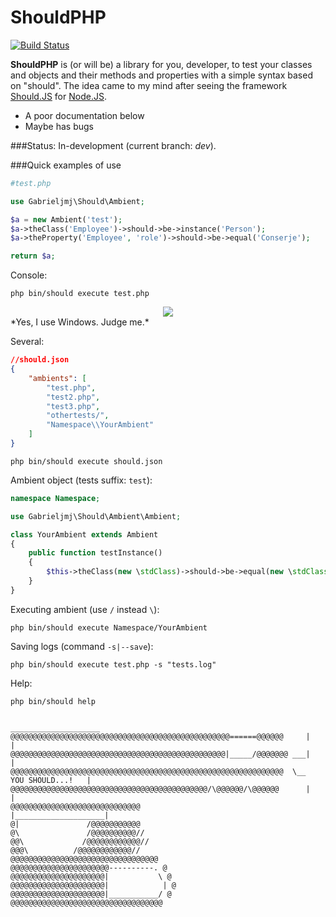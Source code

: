 ShouldPHP
=========
[![Build Status](https://travis-ci.org/GabrielJMJ/ShouldPHP.svg?branch=dev)](https://travis-ci.org/GabrielJMJ/ShouldPHP)

**ShouldPHP** is (or will be) a library for you, developer, to test your classes and objects and their methods and properties with a simple syntax based on "should". The idea came to my mind after seeing the framework [Should.JS](https://github.com/shouldjs/should.js) for [Node.JS](nodejs.org).

* A poor documentation below
* Maybe has bugs

###Status:
In-development (current branch: *dev*).

###Quick examples of use

```php
#test.php

use Gabrieljmj\Should\Ambient;

$a = new Ambient('test');
$a->theClass('Employee')->should->be->instance('Person');
$a->theProperty('Employee', 'role')->should->be->equal('Conserje');

return $a;
```
Console:
```
php bin/should execute test.php
```
<div style="text-align: center;"><img src="http://i.imgur.com/1n9zBaP.png"/></div>
*Yes, I use Windows. Judge me.*

Several:
```json
//should.json
{
    "ambients": [
        "test.php",
        "test2.php",
        "test3.php",
        "othertests/",
        "Namespace\\YourAmbient"
    ]
}
```
```
php bin/should execute should.json
```

Ambient object (tests suffix: ```test```):
```php
namespace Namespace;

use Gabrieljmj\Should\Ambient\Ambient;

class YourAmbient extends Ambient
{
    public function testInstance()
    {
        $this->theClass(new \stdClass)->should->be->equal(new \stdClass);
    }
}
```

Executing ambient (use ```/``` instead ```\```):
```
php bin/should execute Namespace/YourAmbient
```


Saving logs (command ```-s|--save```):
```
php bin/should execute test.php -s "tests.log"
```

Help:
```
php bin/should help
```

```
                                                                   ____________________
@@@@@@@@@@@@@@@@@@@@@@@@@@@@@@@@@@@@@@@@@@@@@@@@@======@@@@@@     |                    |
@@@@@@@@@@@@@@@@@@@@@@@@@@@@@@@@@@@@@@@@@@@@@@@@|_____/@@@@@@@ ___|                    |
@@@@@@@@@@@@@@@@@@@@@@@@@@@@@@@@@@@@@@@@@@@@@@@@@@@@@@@@@@@@@  \__    YOU SHOULD...!   |
@@@@@@@@@@@@@@@@@@@@@@@@@@@@@@@@@@@@@@@@@@@@/\@@@@@@/\@@@@@@      |                    |
@@@@@@@@@@@@@@@@@@@@@@@@@@@@@                                     |____________________|
@|               /@@@@@@@@@@@
@\               /@@@@@@@@@@//
@@\             /@@@@@@@@@@@@//
@@@\          /@@@@@@@@@@@@//
@@@@@@@@@@@@@@@@@@@@@@@@@@@@@@@@@
@@@@@@@@@@@@@@@@@@@@@@----------. @
@@@@@@@@@@@@@@@@@@@@@|           \ @
@@@@@@@@@@@@@@@@@@@@@|            | @
@@@@@@@@@@@@@@@@@@@@@|___________/ @
@@@@@@@@@@@@@@@@@@@@@@@@@@@@@@@@@@
```